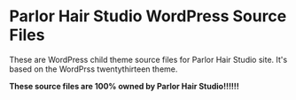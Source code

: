 # Parlor Hair Studio WordPress Source Files

These are WordPress child theme source files for Parlor Hair Studio site. It's based on the WordPrss twentythirteen theme.

__These source files are 100% owned by Parlor Hair Studio!!!!!!__
